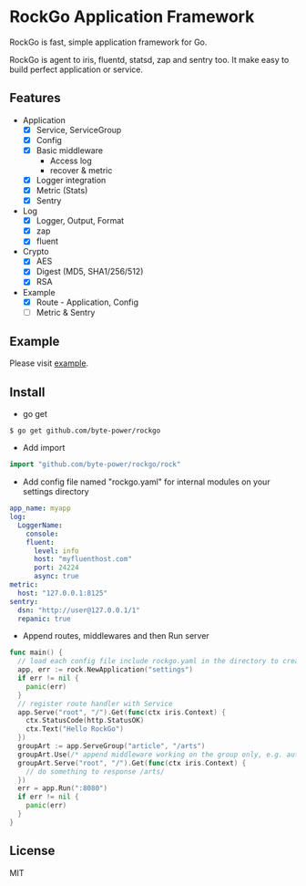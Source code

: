 # RockGo Application Framework

RockGo is fast, simple application framework for Go.

RockGo is agent to iris, fluentd, statsd, zap and sentry too. It make easy to build perfect application or service.

## Features
* Application
	* [x] Service, ServiceGroup
	* [x] Config
	* [x] Basic middleware
		* Access log
		* recover & metric
	* [x] Logger integration
	* [x] Metric (Stats)
	* [x] Sentry
* Log
	* [x] Logger, Output, Format
	* [x] zap
	* [x] fluent
* Crypto
	* [x] AES
	* [x] Digest (MD5, SHA1/256/512)
	* [x] RSA
* Example
	* [x] Route - Application, Config
	* [ ] Metric & Sentry

## Example
Please visit [example](/tree/master/_example).

## Install
* go get
```
$ go get github.com/byte-power/rockgo
```
* Add import
```go
import "github.com/byte-power/rockgo/rock"
```
* Add config file named "rockgo.yaml" for internal modules on your settings directory
```yaml
app_name: myapp
log:
  LoggerName:
    console:
    fluent:
      level: info
      host: "myfluenthost.com"
      port: 24224
      async: true
metric:
  host: "127.0.0.1:8125"
sentry:
  dsn: "http://user@127.0.0.1/1"
  repanic: true
```

* Append routes, middlewares and then Run server
```go
func main() {
  // load each config file include rockgo.yaml in the directory to create Application
  app, err := rock.NewApplication("settings")
  if err != nil {
    panic(err)
  }
  // register route handler with Service
  app.Serve("root", "/").Get(func(ctx iris.Context) {
    ctx.StatusCode(http.StatusOK)
    ctx.Text("Hello RockGo")
  })
  groupArt := app.ServeGroup("article", "/arts")
  groupArt.Use(/* append middleware working on the group only, e.g. authentication */)
  groupArt.Serve("root", "/").Get(func(ctx iris.Context) {
    // do something to response /arts/
  })
  err = app.Run(":8080")
  if err != nil {
    panic(err)
  }
}
```

## License
MIT

